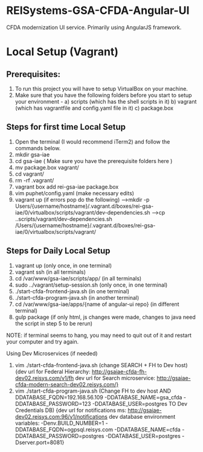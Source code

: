 # REISystems-GSA-CFDA-Angular-UI
CFDA modernization UI service. Primarily using AngularJS framework. 



# Local Setup (Vagrant)

## Prerequisites:
1. To run this project you will have to setup VirtualBox on your machine.
2. Make sure that you have the following folders before you start to setup your environment -
    a) scripts (which has the shell scripts in it)
    b) vagrant (which has vagrantfile and config.yaml file in it)
    c) package.box
  
## Steps for first time Local Setup
1. Open the terminal (I would recommend iTerm2) and follow the commands below.
2. mkdir gsa-iae
3. cd gsa-iae
 ( Make sure you have the prerequisite folders here )
4. mv package.box vagrant/
5. cd vagrant/
6. rm -rf .vagrant/
7. vagrant box add rei-gsa-iae package.box
8. vim puphet/config.yaml (make necessary edits)
9. vagrant up
   (if errors pop do the following)
   -->mkdir -p Users/{username/hostname}/.vagrant.d/boxes/rei-gsa-iae/0/virtualbox/scripts/vagrant/dev-dependencies.sh
   -->cp ..scripts/vagrant/dev-dependencies.sh /Users/{username/hostname}/.vagrant.d/boxes/rei-gsa-iae/0/virtualbox/scripts/vagrant/
 
 ## Steps for Daily Local Setup
1. vagrant up (only once, in one terminal)
2. vagrant ssh (in all terminals)
3. cd /var/www/gsa-iae/scripts/app/ (in all terminals)
4. sudo ../vagrant/setup-session.sh (only once, in one terminal)
5. ./start-cfda-frontend-java.sh (in one terminal)
6. ./start-cfda-program-java.sh (in another terminal)
7. cd /var/www/gsa-iae/apps/{name of angular-ui repo} (in different terminal) 
8. gulp package (if only html, js changes were made, changes to java need the script in step 5 to be rerun)

NOTE: if terminal seems to hang, you may need to quit out of it and restart your computer and try again. 


  Using Dev Microservices (if needed)
1. vim ./start-cfda-frontend-java.sh (change SEARCH + FH to Dev host)
    {dev url for Federal Hierarchy: http://gsaiae-cfda-fh-dev02.reisys.com/v1/fh
     dev url for Search microservice: http://gsaiae-cfda-modern-search-dev02.reisys.com/}
2. vim ./start-cfda-program-java.sh 
    (Change FH to dev host AND DDATABASE_FQDN=192.168.56.109 -DDATABASE_NAME=gsa_cfda -DDATABASE_PASSWORD=123 -DDATABASE_USER=postgres TO Dev Credentials DB)
    {dev url for notifications ms: http://gsaiae-dev02.reisys.com:96/v1/notifications
     dev database environment variables:
          -Denv.BUILD_NUMBER=1 -DDATABASE_FQDN=ogpsql.reisys.com -DDATABASE_NAME=cfda -DDATABASE_PASSWORD=postgres -DDATABASE_USER=postgres -Dserver.port=8081}

